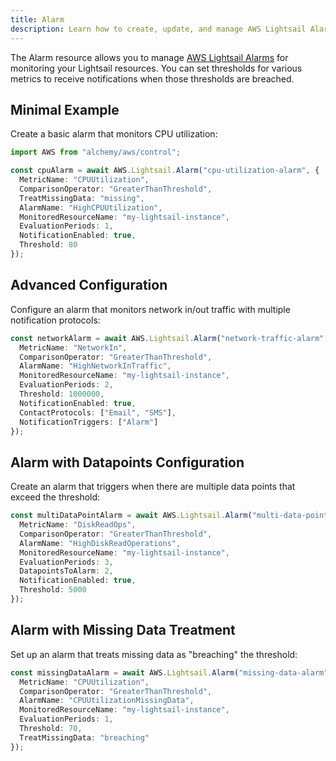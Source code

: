 ```yaml
---
title: Alarm
description: Learn how to create, update, and manage AWS Lightsail Alarms using Alchemy Cloud Control.
---
```


The Alarm resource allows you to manage [AWS Lightsail Alarms](https://docs.aws.amazon.com/lightsail/latest/userguide/) for monitoring your Lightsail resources. You can set thresholds for various metrics to receive notifications when those thresholds are breached.

## Minimal Example

Create a basic alarm that monitors CPU utilization:

```ts
import AWS from "alchemy/aws/control";

const cpuAlarm = await AWS.Lightsail.Alarm("cpu-utilization-alarm", {
  MetricName: "CPUUtilization",
  ComparisonOperator: "GreaterThanThreshold",
  TreatMissingData: "missing",
  AlarmName: "HighCPUUtilization",
  MonitoredResourceName: "my-lightsail-instance",
  EvaluationPeriods: 1,
  NotificationEnabled: true,
  Threshold: 80
});
```

## Advanced Configuration

Configure an alarm that monitors network in/out traffic with multiple notification protocols:

```ts
const networkAlarm = await AWS.Lightsail.Alarm("network-traffic-alarm", {
  MetricName: "NetworkIn",
  ComparisonOperator: "GreaterThanThreshold",
  AlarmName: "HighNetworkInTraffic",
  MonitoredResourceName: "my-lightsail-instance",
  EvaluationPeriods: 2,
  Threshold: 1000000,
  NotificationEnabled: true,
  ContactProtocols: ["Email", "SMS"],
  NotificationTriggers: ["Alarm"]
});
```

## Alarm with Datapoints Configuration

Create an alarm that triggers when there are multiple data points that exceed the threshold:

```ts
const multiDataPointAlarm = await AWS.Lightsail.Alarm("multi-data-point-alarm", {
  MetricName: "DiskReadOps",
  ComparisonOperator: "GreaterThanThreshold",
  AlarmName: "HighDiskReadOperations",
  MonitoredResourceName: "my-lightsail-instance",
  EvaluationPeriods: 3,
  DatapointsToAlarm: 2,
  NotificationEnabled: true,
  Threshold: 5000
});
```

## Alarm with Missing Data Treatment

Set up an alarm that treats missing data as "breaching" the threshold:

```ts
const missingDataAlarm = await AWS.Lightsail.Alarm("missing-data-alarm", {
  MetricName: "CPUUtilization",
  ComparisonOperator: "GreaterThanThreshold",
  AlarmName: "CPUUtilizationMissingData",
  MonitoredResourceName: "my-lightsail-instance",
  EvaluationPeriods: 1,
  Threshold: 70,
  TreatMissingData: "breaching"
});
```